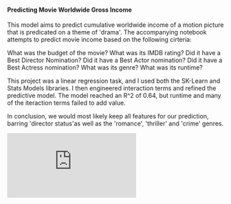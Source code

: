 #### Predicting Movie Worldwide Gross Income

This model aims to predict cumulative worldwide income of a motion picture that is predicated on a theme of 'drama'. The accompanying notebook attempts to predict movie income based on the following cirteria:

What was the budget of the movie?
What was its IMDB rating?
Did it have a Best Director Nomination?
Did it have a Best Actor nomination?
Did it have a Best Actress nomination?
What was its genre?
What was its runtime?


This project was a linear regression task, and I used both the SK-Learn and Stats Models libraries. I then engineered interaction terms and refined the predictive model. The model reached an R^2 of 0.64, but runtime and many of the iteraction terms failed to add value.

In conclusion, we would most likely keep all features for our prediction, barring 'director status'as well as the 'romance', 'thriller' and 'crime' genres.

![Slides](https://github.com/jitsen-design/IMDB_Project/blob/master/Data_Science_Meets_Hollywood.pdf)



